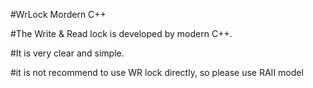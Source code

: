 #WrLock Mordern C++

#The Write & Read lock is developed by modern C++.

#It is very clear and simple.

#it is not recommend to use WR lock directly, so please use RAII model
